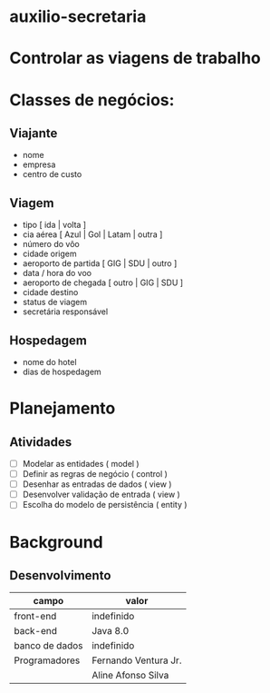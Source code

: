 # auxilio-secretaria
# Controlar as viagens de trabalho

# Classes de negócios:
## Viajante
* nome
* empresa
* centro de custo
## Viagem
* tipo [ ida | volta ]
* cia aérea [ Azul | Gol | Latam | outra ]
* número do vôo
* cidade origem
* aeroporto de partida [ GIG | SDU | outro ]
* data / hora do voo
* aeroporto de chegada [ outro | GIG | SDU ]
* cidade destino
* status de viagem
* secretária responsável
## Hospedagem
* nome do hotel
* dias de hospedagem

# Planejamento

## Atividades
- [ ] Modelar as entidades              ( model   )
- [ ] Definir as regras de negócio      ( control )
- [ ] Desenhar as entradas de dados     ( view    )
- [ ] Desenvolver validação de entrada  ( view    )
- [ ] Escolha do modelo de persistência ( entity  )

# Background

## Desenvolvimento

| campo         | valor                |
|---------------|----------------------|
| front-end     |      indefinido      |
| back-end      |       Java 8.0       |
| banco de dados|      indefinido      |
| Programadores | Fernando Ventura Jr. |
|               | Aline Afonso Silva   |




